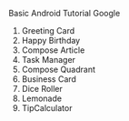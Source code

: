 Basic Android Tutorial Google

1. Greeting Card
2. Happy Birthday
3. Compose Article
4. Task Manager
5. Compose Quadrant
6. Business Card
7. Dice Roller
8. Lemonade
9. TipCalculator

